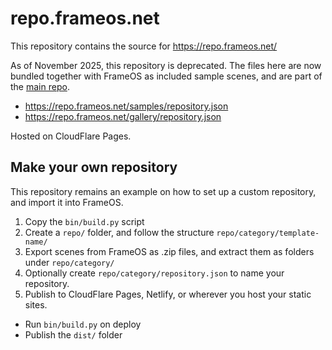 # repo.frameos.net

This repository contains the source for https://repo.frameos.net/

As of November 2025, this repository is deprecated. The files here are now bundled together with FrameOS as included sample scenes, and are part of the [main repo](https://github.com/FrameOS/frameos/).

- https://repo.frameos.net/samples/repository.json
- https://repo.frameos.net/gallery/repository.json

Hosted on CloudFlare Pages.

## Make your own repository

This repository remains an example on how to set up a custom repository, and import it into FrameOS.

1. Copy the `bin/build.py` script
2. Create a `repo/` folder, and follow the structure `repo/category/template-name/`
3. Export scenes from FrameOS as .zip files, and extract them as folders under `repo/category/`
4. Optionally create `repo/category/repository.json` to name your repository.
5. Publish to CloudFlare Pages, Netlify, or wherever you host your static sites.
  - Run `bin/build.py` on deploy
  - Publish the `dist/` folder
